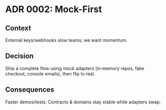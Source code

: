 # ADR 0002: Mock-First

## Context

External keys/webhooks slow teams; we want momentum.

## Decision

Ship a complete flow using mock adapters (in‑memory repos, fake checkout, console emails), then flip to real.

## Consequences

Faster demos/tests. Contracts & domains stay stable while adapters swap.
